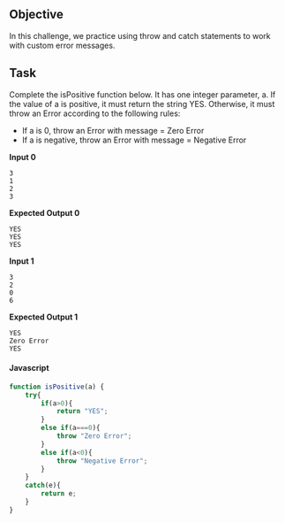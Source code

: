 ## Objective

In this challenge, we practice using throw and catch statements to work with custom error messages.

## Task

Complete the isPositive function below. It has one integer parameter, a. If the value of a is positive,
it must return the string YES. Otherwise, it must throw an Error according to the following rules:
- If a is 0, throw an Error with message = Zero Error
- If a is negative, throw an Error with message = Negative Error

**Input 0**
```
3
1
2
3
```

**Expected Output 0**
```
YES
YES
YES
```
**Input 1**
```
3
2
0
6
```

**Expected Output 1**
```
YES
Zero Error
YES
```

#### Javascript

```javascript
function isPositive(a) {
    try{
        if(a>0){
            return "YES";
        }
        else if(a===0){
            throw "Zero Error";
        }
        else if(a<0){
            throw "Negative Error";
        }
    }
    catch(e){
        return e;
    }
}
```

